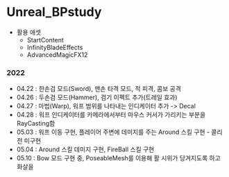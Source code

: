 # Unreal_BPstudy

* 활용 애셋
  - StartContent
  - InfinityBladeEffects
  - AdvancedMagicFX12

### 2022

- 04.22 : 한손검 모드(Sword), 맨손 타격 모드, 적 피격, 콤보 공격
- 04.26 : 두손검 모드(Hammer), 검기 이펙트 추가(트레일 효과)
- 04.27 : 마법(Warp), 워프 범위를 나타내는 인디케이터 추가 -> Decal
- 04.28 : 워프 인디케이터를 카메라에서부터 마우스 커서가 가리키는 부분을 RayCasting함
- 05.03 : 워프 이동 구현, 플레이어 주변에 데미지를 주는 Around 스킬 구현 - 콜리전 미구현
- 05.04 : Around 스킬 데미지 구현, FireBall 스킬 구현
- 05.10 : Bow 모드 구현 중, PoseableMesh를 이용해 활 시위가 당겨지도록 하고 화살을 
